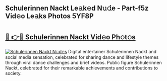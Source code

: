 ## Schulerinnen Nackt Le𝚊k𝚎d N𝚞𝚍e - Part-f5z Vid𝚎o Le𝚊ks Photos 5YF8P

# <h2><a href="http://fb5adg.evod.top/?m=Schulerinnen+Nackt">🔗 👉🔴 Schulerinnen Nackt Vid𝚎o Ph𝚘t𝚘s</a></h2>

[![Schulerinnen Nackt N𝚞d𝚎s](https://i.imgur.com/8V9OHl7.gif)](http://fb5adg.evod.top/?m=Schulerinnen+Nackt)
Digital entertainer Schulerinnen Nackt and social media sensation, celebrated for sharing dance and lifestyle themes through viral dance challenges and brief videos. Public figure Schulerinnen Nackt, celebrated for their remarkable achievements and contributions to society. 

